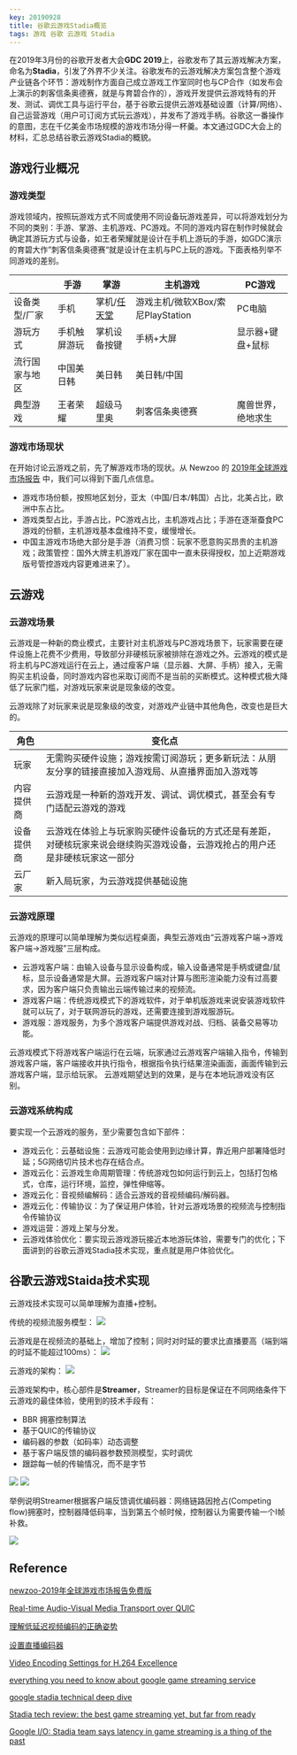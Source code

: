 ```yaml
---
key: 20190928
title: 谷歌云游戏Stadia概览
tags: 游戏 谷歌 云游戏 Stadia
---
```


在2019年3月份的谷歌开发者大会**GDC 2019**上，谷歌发布了其云游戏解决方案，命名为**Stadia**，引发了外界不少关注。谷歌发布的云游戏解决方案包含整个游戏产业链各个环节：游戏制作方面自己成立游戏工作室同时也与CP合作（如发布会上演示的刺客信条奥德赛，就是与育碧合作的），游戏开发提供云游戏特有的开发、测试、调优工具与运行平台，基于谷歌云提供云游戏基础设置（计算/网络）、自己运营游戏（用户可订阅方式玩云游戏），并发布了游戏手柄。谷歌这一番操作的意图，志在千亿美金市场规模的游戏市场分得一杯羹。本文通过GDC大会上的材料，汇总总结谷歌云游戏Stadia的概貌。<!--more-->

## 游戏行业概况

### 游戏类型

游戏领域内，按照玩游戏方式不同或使用不同设备玩游戏差异，可以将游戏划分为不同的类别：手游、掌游、主机游戏、PC游戏。不同的游戏内容在制作时候就会确定其游玩方式与设备，如王者荣耀就是设计在手机上游玩的手游，如GDC演示的育碧大作”刺客信条奥德赛“就是设计在主机与PC上玩的游戏。下面表格列举不同游戏的差别。

|   |手游|掌游|主机游戏|PC游戏|
|---|---|---|---|---|
|设备类型/厂家|手机|掌机/[任天堂](https://www.nintendo.co.jp/)|游戏主机/微软XBox/索尼PlayStation|PC电脑|
|游玩方式|手机触屏游玩|掌机设备按键|手柄+大屏|显示器+键盘+鼠标|
|流行国家与地区|中国美日韩|美日韩|美日韩/中国|
|典型游戏|王者荣耀|超级马里奥|刺客信条奥德赛|魔兽世界，绝地求生|

### 游戏市场现状

在开始讨论云游戏之前，先了解游戏市场的现状。从 Newzoo 的 [2019年全球游戏市场报告](https://newzoo.com/insights/trend-reports/newzoo-2019%E5%B9%B4%E5%85%A8%E7%90%83%E6%B8%B8%E6%88%8F%E5%B8%82%E5%9C%BA%E6%8A%A5%E5%91%8A%E5%85%8D%E8%B4%B9%E7%89%88/) 中，我们可以得到下面几点信息。

- 游戏市场份额，按照地区划分，亚太（中国/日本/韩国）占比，北美占比，欧洲中东占比。
- 游戏类型占比，手游占比，PC游戏占比，主机游戏占比；手游在逐渐蚕食PC游戏的份额，主机游戏基本盘维持不变，缓慢增长。
- 中国主游戏市场绝大部分是手游（消费习惯：玩家不愿意购买昂贵的主机游戏；政策管控：国外大牌主机游戏厂家在国中一直未获得授权，加上近期游戏版号管控游戏内容更难进来了）。

## 云游戏

### 云游戏场景

云游戏是一种新的商业模式，主要针对主机游戏与PC游戏场景下，玩家需要在硬件设施上花费不少费用，导致部分非硬核玩家被排除在游戏之外。云游戏的模式是将主机与PC游戏运行在云上，通过瘦客户端（显示器、大屏、手柄）接入，无需购买主机设备，同时游戏内容也采取订阅而不是当前的买断模式。这种模式极大降低了玩家门槛，对游戏玩家来说是现象级的改变。

云游戏除了对玩家来说是现象级的改变，对游戏产业链中其他角色，改变也是巨大的。

| 角色  | 变化点  |
|---|---|
|玩家| 无需购买硬件设施；游戏按需订阅游玩；更多新玩法：从朋友分享的链接直接加入游戏局、从直播界面加入游戏等 |
|内容提供商|云游戏是一种新的游戏开发、调试、调优模式，甚至会有专门适配云游戏的游戏|
|设备提供商|云游戏在体验上与玩家购买硬件设备玩的方式还是有差距，对硬核玩家来说会继续购买游戏设备，云游戏抢占的用户还是非硬核玩家这一部分|
|云厂家|新入局玩家，为云游戏提供基础设施|

### 云游戏原理

云游戏的原理可以简单理解为类似远程桌面，典型云游戏由“云游戏客户端->游戏客户端->游戏服”三层构成。

- 云游戏客户端：由输入设备与显示设备构成，输入设备通常是手柄或键盘/鼠标，显示设备通常是大屏。云游戏客户端对计算与图形渲染能力没有过高要求，因为客户端只负责输出云端传输过来的视频流。
- 游戏客户端：传统游戏模式下的游戏软件，对于单机版游戏来说安装游戏软件就可以玩了，对于联网游玩的游戏，还需要连接到游戏服游玩。
- 游戏服：游戏服务，为多个游戏客户端提供游戏对战、归档、装备交易等功能。

云游戏模式下将游戏客户端运行在云端，玩家通过云游戏客户端输入指令，传输到游戏客户端，客户端接收并执行指令，根据指令执行结果渲染画面，画面传输到云游戏客户端，显示给玩家。
云游戏期望达到的效果，是与在本地玩游戏没有区别。

### 云游戏系统构成

要实现一个云游戏的服务，至少需要包含如下部件：

- 游戏云化：云基础设施：云游戏可能会使用到边缘计算，靠近用户部署降低时延；5G网络切片技术也存在结合点。
- 游戏云化：云游戏生命周期管理：传统游戏包如何运行到云上，包括打包格式，仓库，运行环境，监控，弹性伸缩等。
- 游戏云化：音视频编解码：适合云游戏的音视频编码/解码器。
- 游戏云化：传输协议：为了保证用户体验，针对云游戏场景的视频流与控制指令传输协议
- 游戏运营：游戏上架与分发。
- 云游戏体验优化：要实现云游戏游玩接近本地游玩体验，需要专门的优化；下面讲到的谷歌云游戏Stadia技术实现，重点就是用户体验优化。

## 谷歌云游戏Staida技术实现

云游戏技术实现可以简单理解为直播+控制。

传统的视频流服务模型：
![](/images/stadia/stadia-a-tipical-video-streaming-service.png)

云游戏是在视频流的基础上，增加了控制；同时对时延的要求比直播要高（端到端的时延不能超过100ms）：
![](/images/stadia/stadia-cloud-gaming-how-is-different.png)

云游戏的架构：
![](/images/stadia/stadia-a-cloud-gaming-system.png)

云游戏架构中，核心部件是**Streamer**，Streamer的目标是保证在不同网络条件下云游戏的最佳体验，使用到的技术手段有：

- BBR 拥塞控制算法
- 基于QUIC的传输协议
- 编码器的参数（如码率）动态调整
- 基于客户端反馈的编码器参数预测模型，实时调优
- 跟踪每一帧的传输情况，而不是字节

![](/images/stadia/stadia-a-delicate-balancing-act.png)
![](/images/staida/stadia-putting-it-together-cloud-gaming-2.png)

举例说明Streamer根据客户端反馈调优编码器：网络链路因抢占(Competing flow)拥塞时，控制器降低码率，当到第五个帧时候，控制器认为需要传输一个I帧补救。

![](/images/stadia/stadia-putting-it-together-cloud-gaming.png)

## Reference

[newzoo-2019年全球游戏市场报告免费版](https://newzoo.com/insights/trend-reports/newzoo-2019%E5%B9%B4%E5%85%A8%E7%90%83%E6%B8%B8%E6%88%8F%E5%B8%82%E5%9C%BA%E6%8A%A5%E5%91%8A%E5%85%8D%E8%B4%B9%E7%89%88/)

[Real-time Audio-Visual Media Transport over QUIC](https://csperkins.org/publications/2018/12/perkins2018rtp-quic.pdf)

[理解低延迟视频编码的正确姿势](https://cloud.tencent.com/developer/article/1358721)

[设置直播编码器](https://support.google.com/youtube/answer/2907883?hl=zh-Hans&ref_topic=9257892)

[Video Encoding Settings for H.264 Excellence](http://www.lighterra.com/papers/videoencodingh264/)

[everything you need to know about google game streaming service](https://www.techradar.com/news/stadia-everything-you-need-to-know-about-googles-game-streaming-service)

[google stadia technical deep dive](https://stadia.dev/intl/en/blog/gdc-2019-session:gaming-in-the-cloud:a-technical-deep-dive/)

[Stadia tech review: the best game streaming yet, but far from ready](https://www.eurogamer.net/articles/digitalfoundry-2019-stadia-tech-review)

[Google I/O: Stadia team says latency in game streaming is a thing of the past](https://www.digitaltrends.com/gaming/google-stadia-latency-tech-discussion-i-o-2019/)
